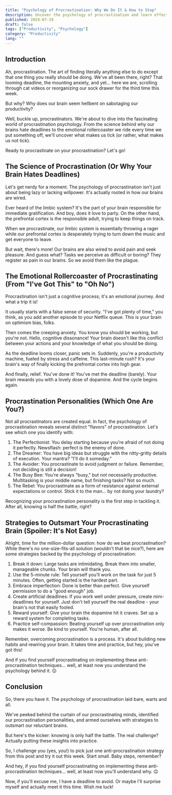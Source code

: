 ```yaml
---
title: "Psychology of Procrastination: Why We Do It & How to Stop"
description: Uncover the psychology of procrastination and learn effective strategies to combat it. Boost productivity and break free from procrastination habits today!
published: 2024-07-19
draft: false
tags: ["Productivity", "Psychology"]
category: "Productivity"
lang: ""
---
```


<!-- ![Hero Image](./heroImage.jpg) -->

## Introduction

Ah, procrastination. The art of finding literally anything else to do except that one thing you really should be doing. We've all been there, right? That looming deadline, the mounting anxiety, and yet... here we are, scrolling through cat videos or reorganizing our sock drawer for the third time this week.

But why? Why does our brain seem hellbent on sabotaging our productivity?


Well, buckle up, procrastinators. We're about to dive into the fascinating world of procrastination psychology. From the science behind why our brains hate deadlines to the emotional rollercoaster we ride every time we put something off, we'll uncover what makes us tick (or rather, what makes us not tick).

Ready to procrastinate on your procrastination? Let's go!

## The Science of Procrastination (Or Why Your Brain Hates Deadlines)

Let's get nerdy for a moment. The psychology of procrastination isn't just about being lazy or lacking willpower. It's actually rooted in how our brains are wired.

Ever heard of the limbic system? It's the part of your brain responsible for immediate gratification. And boy, does it love to party. On the other hand, the prefrontal cortex is the responsible adult, trying to keep things on track.

When we procrastinate, our limbic system is essentially throwing a rager while our prefrontal cortex is desperately trying to turn down the music and get everyone to leave.

But wait, there's more! Our brains are also wired to avoid pain and seek pleasure. And guess what? Tasks we perceive as difficult or boring? They register as pain in our brains. So we avoid them like the plague.

## The Emotional Rollercoaster of Procrastinating (From "I've Got This" to "Oh No")

Procrastination isn't just a cognitive process; it's an emotional journey. And what a trip it is!

It usually starts with a false sense of security. "I've got plenty of time," you think, as you add another episode to your Netflix queue. This is your brain on optimism bias, folks.

Then comes the creeping anxiety. You know you should be working, but you're not. Hello, cognitive dissonance! Your brain doesn't like this conflict between your actions and your knowledge of what you should be doing.

As the deadline looms closer, panic sets in. Suddenly, you're a productivity machine, fueled by stress and caffeine. This last-minute rush? It's your brain's way of finally kicking the prefrontal cortex into high gear.

And finally, relief. You've done it! You've met the deadline (barely). Your brain rewards you with a lovely dose of dopamine. And the cycle begins again.

## Procrastination Personalities (Which One Are You?)

Not all procrastinators are created equal. In fact, the psychology of procrastination reveals several distinct "flavors" of procrastination. Let's see which one you identify with:

1. The Perfectionist: You delay starting because you're afraid of not doing it perfectly. Newsflash: perfect is the enemy of done.
2. The Dreamer: You have big ideas but struggle with the nitty-gritty details of execution. Your mantra? "I'll do it someday."
3. The Avoider: You procrastinate to avoid judgment or failure. Remember, not deciding is still a decision!
4. The Busy Bee: You're always "busy," but not necessarily productive. Multitasking is your middle name, but finishing tasks? Not so much.
5. The Rebel: You procrastinate as a form of resistance against external expectations or control. Stick it to the man... by not doing your laundry?

Recognizing your procrastination personality is the first step in tackling it. After all, knowing is half the battle, right?

## Strategies to Outsmart Your Procrastinating Brain (Spoiler: It's Not Easy)

Alright, time for the million-dollar question: how do we beat procrastination? While there's no one-size-fits-all solution (wouldn't that be nice?), here are some strategies backed by the psychology of procrastination:

1. Break it down: Large tasks are intimidating. Break them into smaller, manageable chunks. Your brain will thank you.
2. Use the 5-minute rule: Tell yourself you'll work on the task for just 5 minutes. Often, getting started is the hardest part.
3. Embrace imperfection: Done is better than perfect. Give yourself permission to do a "good enough" job.
4. Create artificial deadlines: If you work well under pressure, create mini-deadlines for yourself. Just don't tell yourself the real deadline - your brain's not that easily fooled.
5. Reward yourself: Give your brain the dopamine hit it craves. Set up a reward system for completing tasks.
6. Practice self-compassion: Beating yourself up over procrastination only makes it worse. Be kind to yourself. You're human, after all.

Remember, overcoming procrastination is a process. It's about building new habits and rewiring your brain. It takes time and practice, but hey, you've got this!

And if you find yourself procrastinating on implementing these anti-procrastination techniques... well, at least now you understand the psychology behind it. 😉

## Conclusion

So, there you have it. The psychology of procrastination laid bare, warts and all.

We've peeked behind the curtain of our procrastinating minds, identified our procrastination personalities, and armed ourselves with strategies to outsmart our reluctant brains.

But here's the kicker: knowing is only half the battle. The real challenge? Actually putting these insights into practice.

So, I challenge you (yes, you!) to pick just one anti-procrastination strategy from this post and try it out this week. Start small. Baby steps, remember?

And hey, if you find yourself procrastinating on implementing these anti-procrastination techniques... well, at least now you'll understand why. 😉

Now, if you'll excuse me, I have a deadline to avoid. Or maybe I'll surprise myself and actually meet it this time. Wish me luck!
